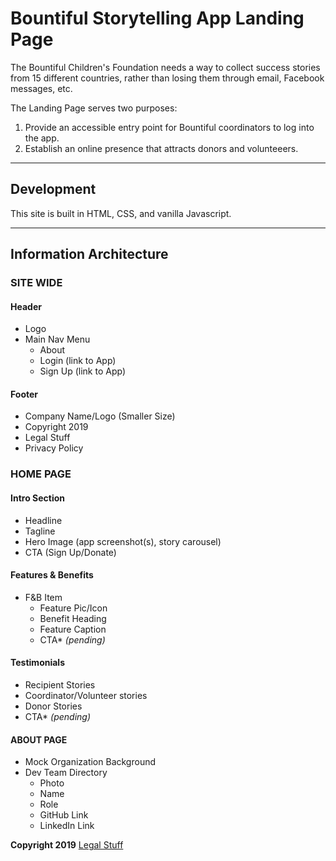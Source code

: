 # Bountiful Storytelling App Landing Page
The Bountiful Children's Foundation needs a way to collect success stories from 15 different countries, rather than losing them through email, Facebook messages, etc.

The Landing Page serves two purposes:
  1. Provide an accessible entry point for Bountiful coordinators to log into the app.
  2. Establish an online presence that attracts donors and volunteeers.

---
## Development
This site is built in HTML, CSS, and vanilla Javascript.

---
## Information Architecture

### SITE WIDE
#### Header
* Logo
* Main Nav Menu
  * About
  * Login (link to App)
  * Sign Up (link to App)

#### Footer
* Company Name/Logo (Smaller Size)
* Copyright 2019
* Legal Stuff
* Privacy Policy

### HOME PAGE
#### Intro Section
* Headline
* Tagline
* Hero Image (app screenshot(s), story carousel)
* CTA (Sign Up/Donate)

#### Features & Benefits
* F&B Item
  * Feature Pic/Icon
  * Benefit Heading
  * Feature Caption
  * CTA* _(pending)_

#### Testimonials
* Recipient Stories
* Coordinator/Volunteer stories
* Donor Stories
* CTA* _(pending)_

#### ABOUT PAGE
* Mock Organization Background
* Dev Team Directory
  * Photo
  * Name
  * Role
  * GitHub Link
  * LinkedIn Link


**Copyright 2019**
[Legal Stuff](https://bountifulapp.netlify.com/docs/media.html)